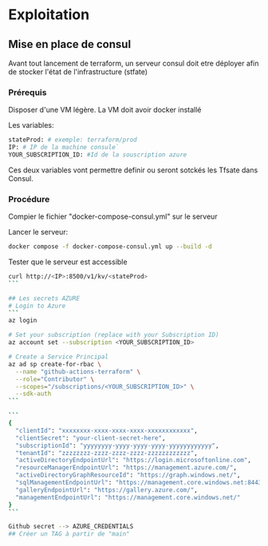 # Exploitation

## Mise en place de consul

Avant tout lancement de terraform, un serveur consul doit etre déployer afin de stocker l'état de l'infrastructure (stfate)

### Prérequis

Disposer d'une VM légère.
La VM doit avoir docker installé

Les variables: 

```sh
stateProd: # exemple: terraform/prod
IP: # IP de la machine consule`
YOUR_SUBSCRIPTION_ID: #Id de la souscription azure
```

Ces deux variables vont permettre definir ou seront sotckés les Tfsate dans Consul.

### Procédure

Compier le fichier "docker-compose-consul.yml" sur le serveur

Lancer le serveur:

```sh
docker compose -f docker-compose-consul.yml up --build -d
```

Tester que le serveur est accessible
````sh
curl http://<IP>:8500/v1/kv/<stateProd>
```

## Les secrets AZURE
# Login to Azure
```
az login

# Set your subscription (replace with your Subscription ID)
az account set --subscription <YOUR_SUBSCRIPTION_ID>

# Create a Service Principal
az ad sp create-for-rbac \
  --name "github-actions-terraform" \
  --role="Contributor" \
  --scopes="/subscriptions/<YOUR_SUBSCRIPTION_ID>" \
  --sdk-auth
```

```
{
  "clientId": "xxxxxxxx-xxxx-xxxx-xxxx-xxxxxxxxxxxx",
  "clientSecret": "your-client-secret-here",
  "subscriptionId": "yyyyyyyy-yyyy-yyyy-yyyy-yyyyyyyyyyyy",
  "tenantId": "zzzzzzzz-zzzz-zzzz-zzzz-zzzzzzzzzzzz",
  "activeDirectoryEndpointUrl": "https://login.microsoftonline.com",
  "resourceManagerEndpointUrl": "https://management.azure.com/",
  "activeDirectoryGraphResourceId": "https://graph.windows.net/",
  "sqlManagementEndpointUrl": "https://management.core.windows.net:8443/",
  "galleryEndpointUrl": "https://gallery.azure.com/",
  "managementEndpointUrl": "https://management.core.windows.net/"
}
```

Github secret --> AZURE_CREDENTIALS
## Créer un TAG à partir de "main"